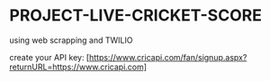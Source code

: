 # PROJECT-LIVE-CRICKET-SCORE
using web scrapping and TWILIO

create your API key: 
[https://www.cricapi.com/fan/signup.aspx?returnURL=https://www.cricapi.com]

